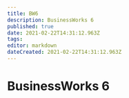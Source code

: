 ```yaml
---
title: BW6
description: BusinessWorks 6
published: true
date: 2021-02-22T14:31:12.963Z
tags: 
editor: markdown
dateCreated: 2021-02-22T14:31:12.963Z
---
```


# BusinessWorks 6


